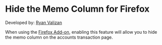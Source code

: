 # Hide the Memo Column for Firefox

Developed by: [Ryan Valizan](https://github.com/devnetkc/)

When using the [Firefox Add-on](https://addons.mozilla.org/en-US/firefox/addon/toolkit-for-ynab/), enabling this feature will allow you to hide the memo column on the accounts transaction page.
